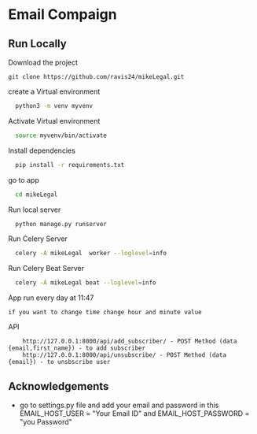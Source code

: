 
# Email Compaign 


## Run Locally

Download the project
```
git clone https://github.com/ravis24/mikeLegal.git
```

create a Virtual environment
```bash
  python3 -m venv myvenv
```

Activate Virtual environment

```bash
  source myvenv/bin/activate
```

Install dependencies

```bash
  pip install -r requirements.txt
```

go to app 

```bash
  cd mikeLegal
```


Run local server
```bash
  python manage.py runserver
```

Run Celery Server
```bash
  celery -A mikeLegal  worker --loglevel=info
```

Run Celery Beat Server
```bash
  celery -A mikeLegal beat --loglevel=info
```
App run every day at 11:47 
```
if you want to change time change hour and minute value
```
  
API
```
    http://127.0.0.1:8000/api/add_subscriber/ - POST Method (data {email,first_name}) - to add subscriber
    http://127.0.0.1:8000/api/unsubscribe/ - POST Method (data {email}) - to unsbscribe user
```


## Acknowledgements

 - go to settings.py file and add your email and password in this  EMAIL_HOST_USER = "Your Email ID" and EMAIL_HOST_PASSWORD = "you Password"

